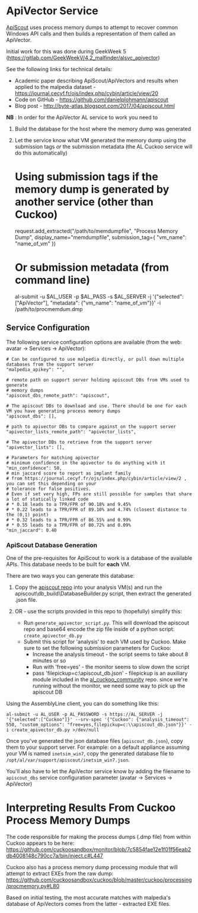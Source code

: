 # ApiVector Service

[ApiScout](https://github.com/danielplohmann/apiscout) uses process memory dumps to attempt to recover common Windows 
API calls and then builds a representation of them called an ApiVector. 
 
Initial work for this was done during GeekWeek 5 (https://gitlab.com/GeekWeekV/4.2_malfinder/alsvc_apivector)

See the following links for technical details:

* Academic paper describing ApiScout/ApiVectors and results when applied to the malpedia dataset - https://journal.cecyf.fr/ojs/index.php/cybin/article/view/20
* Code on GitHub - https://github.com/danielplohmann/apiscout
* Blog post - http://byte-atlas.blogspot.com/2017/04/apiscout.html

**NB** : In order for the ApiVector AL service to work you need to

1. Build the database for the host where the memory dump was generated
2. Let the service know what VM generated the memory dump using the submission tags *or* the submission metadata (the AL Cuckoo service will do this automatically)


    # Using submission tags if the memory dump is generated by another service (other than Cuckoo)
    request.add_extracted("/path/to/memdumpfile", "Process Memory Dump",
                    display_name="memdumpfile",
                    submission_tag={
                        "vm_name": "name_of_vm"
                    })
                    
    # Or submission metadata (from command line)
    al-submit -u $AL_USER -p $AL_PASS -s $AL_SERVER -j '{"selected":["ApiVector"], "metadata": {"vm_name": "name_of_vm"}}' -i /path/to/procmemdum.dmp
                        

## Service Configuration

The following service configuration options are available (from the web: avatar -> Services -> ApiVector):

    # Can be configured to use malpedia directly, or pull down multiple databases from the support server
    "malpedia_apikey": "",

    # remote path on support server holding apiscout DBs from VMs used to generate
    # memory dumps
    "apiscout_dbs_remote_path": "apiscout",

    # The apiscout DBs to download and use. There should be one for each VM you have generating process memory dumps
    "apiscout_dbs": [],

    # path to apivector DBs to compare against on the support server
    "apivector_lists_remote_path": "apivector_lists",

    # The apivector DBs to retrieve from the support server
    "apivector_lists": [],

    # Parameters for matching apivector
    # minimum confidence in the apivector to do anything with it
    "min_confidence": 50,
    # min jaccard score to report as implant family
    # from https://journal.cecyf.fr/ojs/index.php/cybin/article/view/2 , you can set this depending on your 
    # tolerance for false positives.
    # Even if set very high, FPs are still possible for samples that share a lot of statically linked code
    # * 0.18 leads to a TPR/FPR of 90.18% and 9.45%
    # * 0.22 leads to a TPR/FPR of 89.10% and 4.74% (closest distance to the (0,1) point)
    # * 0.32 leads to a TPR/FPR of 86.55% and 0.99%
    # * 0.55 leads to a TPR/FPR of 80.72% and 0.09%
    "min_jaccard": 0.40

### ApiScout Database Generation

One of the pre-requisites for ApiScout to work is a database of the available APIs. 
This database needs to be built for **each** VM.

There are two ways you can generate this database:

1. Copy the [apiscout repo](https://github.com/danielplohmann/apiscout/archive/master.zip) into  your analysis VM(s)
and run the apiscout\db_build\DatabaseBuilder.py script, then extract the generated .json file.

2. OR - use the scripts provided in this repo to (hopefully) simplify this:

    * Run `generate_apivector_script.py`. This will download the apiscout repo and base64 encode the zip file inside of 
    a python script: `create_apivector_db.py`
    * Submit this script for 'analysis' to each VM used by Cuckoo. Make sure to set the following submission parameters for Cuckoo:
        * Increase the analysis timeout - the script seems to take about 8 minutes or so
        * Run with 'free=yes' - the monitor seems to slow down the script 
        * pass 'filepickup=c:\\apiscout_db.json' - filepickup is an auxiliary module included in the [al_cuckoo_community](https://bitbucket.org/cse-assemblyline/al_cuckoo_community/src) repo.
        since we're running without the monitor, we need some way to pick up the apiscout DB

Using the AssemblyLine client, you can do something like this:

```
al-submit -u AL_USER -p AL_PASSWORD -s https://AL_SERVER -j '{"selected":["Cuckoo"]}' --srv-spec '{"Cuckoo": {"analysis_timeout": 550, "custom_options": "free=yes,filepickup=c:\\apiscout_db.json"}}' -i create_apivector_db.py >/dev/null
```

Once you've generated the json database files (`apiscout_db.json`), copy them to your support server. For example: on a default appliance 
assuming your VM is named `inetsim_win7`, copy the generated database file to `/opt/al/var/support/apiscout/inetsim_win7.json`.

You'll also have to let the ApiVector service know by adding the filename to `apiscout_dbs` service configuration parameter 
(avatar -> Services -> ApiVector)


# Interpreting Results From Cuckoo Process Memory Dumps

The code responsible for making the process dumps (.dmp file) from within Cuckoo appears to be here: https://github.com/cuckoosandbox/monitor/blob/7c5854fae12e1f01f56eab2db4008148c790cc7a/bin/inject.c#L447

Cuckoo also has a process memory dump processing module that will attempt to extract EXEs from the raw dump: https://github.com/cuckoosandbox/cuckoo/blob/master/cuckoo/processing/procmemory.py#L80

Based on initial testing, the most accurate matches with malpedia's database of ApiVectors comes from the latter - extracted EXE files.
